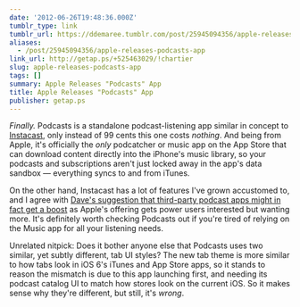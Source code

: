 ```yaml
---
date: '2012-06-26T19:48:36.000Z'
tumblr_type: link
tumblr_url: https://ddemaree.tumblr.com/post/25945094356/apple-releases-podcasts-app
aliases:
  - /post/25945094356/apple-releases-podcasts-app
link_url: http://getap.ps/+525463029/!chartier
slug: apple-releases-podcasts-app
tags: []
summary: Apple Releases "Podcasts" App
title: Apple Releases "Podcasts" App
publisher: getap.ps
---
```


_Finally._ Podcasts is a standalone podcast-listening app similar in concept to [Instacast](http://vemedio.com/instacast), only instead of 99 cents this one costs _nothing_. And being from Apple, it's officially the _only_ podcatcher or music app on the App Store that can download content directly into the iPhone's music library, so your podcasts and subscriptions aren't just locked away in the app's data sandbox — everything syncs to and from iTunes.

On the other hand, Instacast has a lot of features I've grown accustomed to, and I agree with [Dave's suggestion that third-party podcast apps might in fact get a boost](http://davidchartier.com/on-apples-podcasts-app) as Apple's offering gets power users interested but wanting more. It's definitely worth checking Podcasts out if you're tired of relying on the Music app for all your listening needs.

Unrelated nitpick: Does it bother anyone else that Podcasts uses two similar, yet subtly different, tab UI styles? The new tab theme is more similar to how tabs look in iOS 6's iTunes and App Store apps, so it stands to reason the mismatch is due to this app launching first, and needing its podcast catalog UI to match how stores look on the current iOS. So it makes sense why they're different, but still, it's _wrong_.